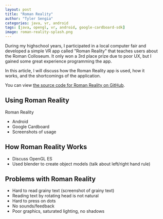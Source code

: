```yaml
---
layout: post
title: "Roman Reality"
author: "Tyler Sengia"
categories: java, vr, android
tags: [java, opengl, vr, android, google-cardboard-sdk]
image: roman-reality-splash.png
---
```


During my highschool years, I participated in a local computer fair and developed a simple VR app called "Roman Reality" that teaches users about the Roman Colloseum. It only won a 3rd place prize due to poor UX, but I gained some great experience programming the app.  

In this article, I will discuss how the Roman Reality app is used, how it works, and the shortcomings of the application.  

You can view [the source code for Roman Reality on GitHub](https://github.com/tsengia/Roman-Reality).  

## Using Roman Reality
Roman Reality
- Android
- Google Cardboard
- Screenshots of usage

## How Roman Reality Works
- Discuss OpenGL ES
- Used blender to create object models (talk about left/right hand rule)

## Problems with Roman Reality
- Hard to read grainy text (screenshot of grainy text)
- Reading text by rotating head is not natural
- Hard to press on dots
- No sounds/feedback
- Poor graphics, saturated lighting, no shadows